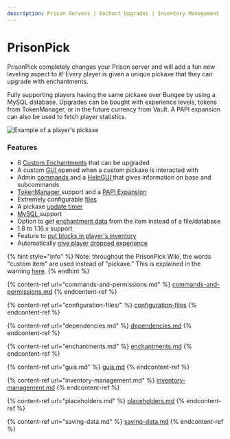 ```yaml
---
description: Prison Servers | Enchant Upgrades | Inventory Management
---
```


# PrisonPick

PrisonPick completely changes your Prison server and will add a fun new leveling aspect to it! Every player is given a unique pickaxe that they can upgrade with enchantments.

Fully supporting players having the same pickaxe over Bungee by using a MySQL database. Upgrades can be bought with experience levels, tokens from TokenManager, or in the future currency from Vault. A PAPI expansion can also be used to fetch player statistics.

![Example of a player's pickaxe](../../.gitbook/assets/javaw\_8pFbDucI4L.png)

### Features

* 6 [Custom Enchantments](enchantments.md) that can be upgraded
* A custom [GUI ](guis.md)opened when a custom pickaxe is interacted with
* Admin [commands ](commands-and-permissions.md)and a [HelpGUI ](guis.md#help-gui)that gives information on base and subcommands
* [TokenManager ](dependencies.md#tokenmanager)support and a [PAPI Expansion](placeholders.md)
* Extremely configurable [files](configuration-files/)
* A pickaxe [update timer](inventory-management.md#update-timer)
* [MySQL ](saving-data.md#mysql-database)support
* Option to get [enchantment data](saving-data.md) from the item instead of a file/database
* 1.8 to 1.16.x support
* Feature to [put blocks in player's inventory](inventory-management.md#blocks-to-inventory)
* Automatically [give player dropped experience](inventory-management.md#exp-to-inventory)

{% hint style="info" %}
Note: throughout the PrisonPick Wiki, the words "custom item" are used instead of "pickaxe." This is explained in the warning [here](configuration-files/config.yml-1.0.2.md).&#x20;
{% endhint %}

{% content-ref url="commands-and-permissions.md" %}
[commands-and-permissions.md](commands-and-permissions.md)
{% endcontent-ref %}

{% content-ref url="configuration-files/" %}
[configuration-files](configuration-files/)
{% endcontent-ref %}

{% content-ref url="dependencies.md" %}
[dependencies.md](dependencies.md)
{% endcontent-ref %}

{% content-ref url="enchantments.md" %}
[enchantments.md](enchantments.md)
{% endcontent-ref %}

{% content-ref url="guis.md" %}
[guis.md](guis.md)
{% endcontent-ref %}

{% content-ref url="inventory-management.md" %}
[inventory-management.md](inventory-management.md)
{% endcontent-ref %}

{% content-ref url="placeholders.md" %}
[placeholders.md](placeholders.md)
{% endcontent-ref %}

{% content-ref url="saving-data.md" %}
[saving-data.md](saving-data.md)
{% endcontent-ref %}
